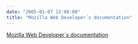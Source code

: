 ```yaml
---
date: "2005-01-07 12:00:00"
title: "Mozilla Web Developer´s documentation"
---
```


[Mozilla Web Developer´s documentation](/lemire/blog/2005/01-07-mozilla-web-developers-documentation)

